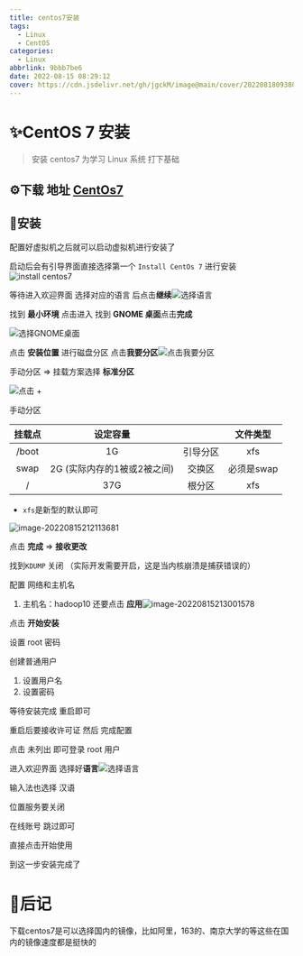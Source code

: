 ```yaml
---
title: centos7安装
tags:
  - Linux
  - CentOS
categories:
  - Linux
abbrlink: 9bbb7be6
date: 2022-08-15 08:29:12
cover: https://cdn.jsdelivr.net/gh/jgckM/image@main/cover/202208180938073.jpg
---
```

# ✨CentOS 7 安装

> 安装 centos7 为学习 Linux 系统 打下基础

## ⚙下载 地址 [CentOs7](https://www.centos.org/download/)

## 🎨安装

配置好虚拟机之后就可以启动虚拟机进行安装了

启动后会有引导界面直接选择第一个 `Install CentOs 7` 进行安装![install centos7](https://cdn.jsdelivr.net/gh/jgckM/image@main/image/202208152022741.png)

等待进入欢迎界面 选择对应的语言 后点击**继续**![选择语言](https://cdn.jsdelivr.net/gh/jgckM/image@main/image/202208152027367.png)

找到 **最小环境** 点击进入 找到 **GNOME 桌面**点击**完成**

![选择GNOME桌面](https://cdn.jsdelivr.net/gh/jgckM/image@main/image/202208152040773.png)

点击 **安装位置** 进行磁盘分区  点击**我要分区**![点击我要分区](https://cdn.jsdelivr.net/gh/jgckM/image@main/image/202208152055794.png)

手动分区 => 挂载方案选择 **标准分区**

![点击 +](https://cdn.jsdelivr.net/gh/jgckM/image@main/image/202208152059329.png)

手动分区

| 挂载点 |          设定容量           |          |  文件类型  |
| :----: | :-------------------------: | :------: | :--------: |
| /boot  |             1G              | 引导分区 |    xfs     |
|  swap  | 2G (实际内存的1被或2被之间) |  交换区  | 必须是swap |
|   /    |             37G             |  根分区  |    xfs     |

- `xfs`是新型的默认即可

![image-20220815212113681](https://cdn.jsdelivr.net/gh/jgckM/image@main/image/202208152121815.png)

点击 **完成** => **接收更改** 

找到`KDUMP` 关闭 （实际开发需要开启，这是当内核崩溃是捕获错误的）

配置 网络和主机名
1. 主机名：hadoop10 还要点击 **应用**![image-20220815213001578](https://cdn.jsdelivr.net/gh/jgckM/image@main/image/202208152130709.png)

点击 **开始安装**

设置 root 密码

创建普通用户
1. 设置用户名
2. 设置密码

等待安装完成 重启即可

重启后要接收许可证 然后 完成配置

点击 未列出 即可登录 root 用户

进入欢迎界面 选择好**语言**![选择语言](https://cdn.jsdelivr.net/gh/jgckM/image@main/image/202208160840424.png)

输入法也选择 汉语

位置服务要关闭

在线账号 跳过即可 

直接点击开始使用

到这一步安装完成了

# 🧵后记

下载centos7是可以选择国内的镜像，比如阿里，163的、南京大学的等这些在国内的镜像速度都是挺快的